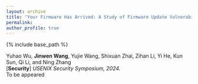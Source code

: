 ```yaml
---
layout: archive
title: "Your Firmware Has Arrived: A Study of Firmware Update Vulnerabilities"
permalink:
author_profile: true
---
```


{% include base_path %}
                                 
Yuhao Wu, **Jinwen Wang**, Yujie Wang, Shixuan Zhai, Zihan Li, Yi He, Kun Sun, Qi Li, and Ning Zhang<br>
[**Security**] <i>USENIX Security Symposium, 2024. </i>          
To be appeared  
